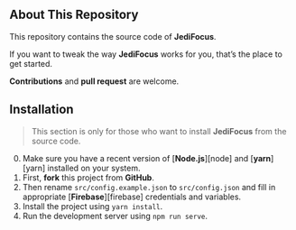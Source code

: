 ## About This Repository

This repository contains the source code of **JediFocus**.

If you want to tweak the way **JediFocus** works for you, that’s the place to get started.

**Contributions** and **pull request** are welcome.

## Installation

> This section is only for those who want to install **JediFocus** from the source code.

0. Make sure you have a recent version of [**Node.js**][node] and [**yarn**][yarn] installed on your system.
1. First, **fork** this project from **GitHub**.
2. Then rename `src/config.example.json` to `src/config.json` and fill in appropriate [**Firebase**][firebase] credentials and variables.
3. Install the project using `yarn install`.
4. Run the development server using `npm run serve`.
